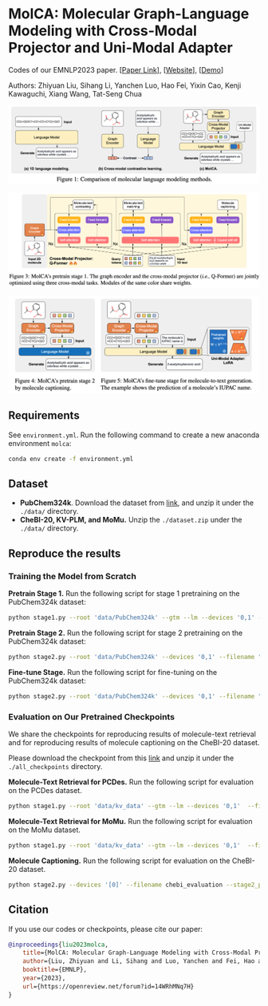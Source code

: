 # MolCA: Molecular Graph-Language Modeling with Cross-Modal Projector and Uni-Modal Adapter

Codes of our EMNLP2023 paper. [[Paper Link](https://arxiv.org/abs/2310.12798)], [[Website](https://acharkq.github.io/MolCA/)], [[Demo](https://dd9801c84d494b1526.gradio.live/)]

Authors: Zhiyuan Liu, Sihang Li, Yanchen Luo, Hao Fei, Yixin Cao, Kenji Kawaguchi, Xiang Wang, Tat-Seng Chua

![fig1](./figures/framework_compare.png)

![fig3](./figures/stage1.png)

![fig4](./figures/stage23.png)

## Requirements

See `environment.yml`. Run the following command to create a new anaconda environment `molca`: 

```bash
conda env create -f environment.yml
```

## Dataset

* **PubChem324k**. Download the dataset from [link](https://huggingface.co/datasets/acharkq/PubChem324k), and unzip it under the `./data/` directory.
* **CheBI-20, KV-PLM, and MoMu.** Unzip the `./dataset.zip` under the `./data/` directory. 


## Reproduce the results

### Training the Model from Scratch

**Pretrain Stage 1.** Run the following script for stage 1 pretraining on the PubChem324k dataset:

```bash
python stage1.py --root 'data/PubChem324k' --gtm --lm --devices '0,1' --mode train --filename stage1 --rerank_cand_num 128 --num_query_token 8 --tune_gnn
```

**Pretrain Stage 2.** Run the following script for stage 2 pretraining on the PubChem324k dataset:

```bash
python stage2.py --root 'data/PubChem324k' --devices '0,1' --filename "stage2" --stage1_path "all_checkpoints/stage1/last.ckpt" --opt_model 'facebook/galactica-1.3b' --max_epochs 10 --mode pretrain --prompt '[START_I_SMILES]{}[END_I_SMILES].' --tune_gnn --llm_tune freeze --inference_batch_size 4
```

**Fine-tune Stage.** Run the following script for fine-tuning on the PubChem324k dataset:

```bash
python stage2.py --root 'data/PubChem324k' --devices '0,1' --filename "ft_pubchem324k" --stage2_path "all_checkpoints/stage2/last.ckpt" --opt_model 'facebook/galactica-1.3b' --max_epochs 100 --mode ft --prompt '[START_I_SMILES]{}[END_I_SMILES]. ' --tune_gnn --llm_tune lora --inference_batch_size 8
```


### Evaluation on Our Pretrained Checkpoints 

We share the checkpoints for reproducing results of molecule-text retrieval and for reproducing results of molecule captioning on the CheBI-20 dataset.

Please download the checkpoint from this [link](https://ufile.io/6vffm5bg) and unzip it under the `./all_checkpoints` directory.

**Molecule-Text Retrieval for PCDes.** Run the following script for evaluation on the PCDes dataset.

```bash
python stage1.py --root 'data/kv_data' --gtm --lm --devices '0,1'  --filename pcdes_evaluation --init_checkpoint "all_checkpoints/share/stage1.ckpt" --rerank_cand_num 128 --num_query_token 8 --match_batch_size 64 --mode eval
```

**Molecule-Text Retrieval for MoMu.** Run the following script for evaluation on the MoMu dataset.

```bash
python stage1.py --root 'data/kv_data' --gtm --lm --devices '0,1'  --filename momu_evaluation --init_checkpoint "all_checkpoints/share/stage1.ckpt" --rerank_cand_num 128 --num_query_token 8 --match_batch_size 64 --mode eval --use_phy_eval
```

**Molecule Captioning.** Run the following script for evaluation on the CheBI-20 dataset.

```bash
python stage2.py --devices '[0]' --filename chebi_evaluation --stage2_path "all_checkpoints/share/chebi.ckpt" --opt_model 'facebook/galactica-1.3b' --mode eval --prompt '[START_I_SMILES]{}[END_I_SMILES]. ' --tune_gnn --llm_tune lora --inference_batch_size 8 --root "data/ChEBI-20_data" --peft_dir "all_checkpoints/share/chebi_lora" --init_checkpoint all_checkpoints/share/chebi.ckpt;
```

## Citation

If you use our codes or checkpoints, please cite our paper:

```bib
@inproceedings{liu2023molca,
    title={MolCA: Molecular Graph-Language Modeling with Cross-Modal Projector and Uni-Modal Adapter},
    author={Liu, Zhiyuan and Li, Sihang and Luo, Yanchen and Fei, Hao and Cao, Yixin and Kawaguchi, Kenji and Wang, Xiang and Chua, Tat-Seng},
    booktitle={EMNLP},
    year={2023},
    url={https://openreview.net/forum?id=14WRhMNq7H}
}
```
